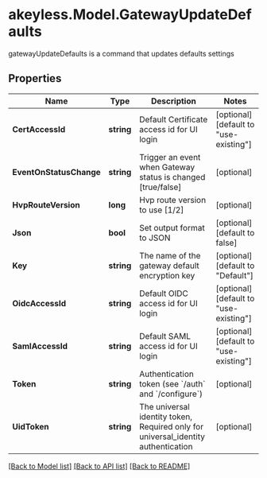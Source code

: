 # akeyless.Model.GatewayUpdateDefaults
gatewayUpdateDefaults is a command that updates defaults settings

## Properties

Name | Type | Description | Notes
------------ | ------------- | ------------- | -------------
**CertAccessId** | **string** | Default Certificate access id for UI login | [optional] [default to "use-existing"]
**EventOnStatusChange** | **string** | Trigger an event when Gateway status is changed [true/false] | [optional] 
**HvpRouteVersion** | **long** | Hvp route version to use [1/2] | [optional] 
**Json** | **bool** | Set output format to JSON | [optional] [default to false]
**Key** | **string** | The name of the gateway default encryption key | [optional] [default to "Default"]
**OidcAccessId** | **string** | Default OIDC access id for UI login | [optional] [default to "use-existing"]
**SamlAccessId** | **string** | Default SAML access id for UI login | [optional] [default to "use-existing"]
**Token** | **string** | Authentication token (see &#x60;/auth&#x60; and &#x60;/configure&#x60;) | [optional] 
**UidToken** | **string** | The universal identity token, Required only for universal_identity authentication | [optional] 

[[Back to Model list]](../README.md#documentation-for-models) [[Back to API list]](../README.md#documentation-for-api-endpoints) [[Back to README]](../README.md)

